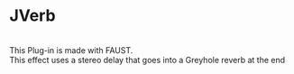 # JVerb
<br>
This Plug-in is made with FAUST.
<br>
This effect uses a stereo delay that goes into a Greyhole reverb at the end
